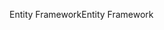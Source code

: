 <span data-ttu-id="3f7a4-101">Entity Framework</span><span class="sxs-lookup"><span data-stu-id="3f7a4-101">Entity Framework</span></span>